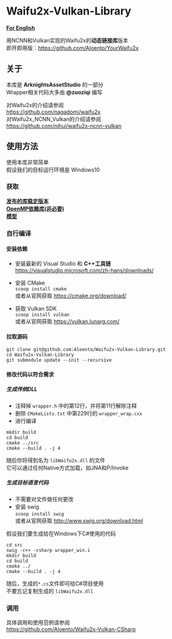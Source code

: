 # Waifu2x-Vulkan-Library

[**For English**](https://github.com/Aloento/Waifu2x-Vulkan-Library/blob/master/README-Eng.md)  

用NCNN和Vulkan实现的Waifu2x的**动态链接库**版本  
即开即用版：https://github.com/Aloento/YourWaifu2x

## 关于

本库是 **ArknightsAssetStudio** 的一部分  
Wrapper相关代码大多由 **@zuoziqi** 编写

对Waifu2x的介绍请参阅  
https://github.com/nagadomi/waifu2x  
对Waifu2x_NCNN_Vulkan的介绍请参阅  
https://github.com/nihui/waifu2x-ncnn-vulkan

## 使用方法

使用本库非常简单  
假设我们的目标运行环境是 Windows10

### 获取

[**发布的库稳定版本**](https://github.com/Aloento/Waifu2x-Vulkan-Library/releases/latest)  
[**OpenMP依赖库(非必要)**](https://github.com/Aloento/Waifu2x-Vulkan-CSharp/raw/master/vcomp140.dll)  
[**模型**](https://github.com/Aloento/Waifu2x-Vulkan-CSharp/tree/master/models)

### 自行编译

#### 安装依赖

* 安装最新的 Visual Studio 和 **C++工具链**  
  https://visualstudio.microsoft.com/zh-hans/downloads/


* 安装 CMake  
  `scoop install cmake`  
  或者从官网获取 https://cmake.org/download/


* 获取 Vulkan SDK  
  `scoop install vulkan`  
  或者从官网获取 https://vulkan.lunarg.com/

#### 拉取源码

```shell
git clone git@github.com:Aloento/Waifu2x-Vulkan-Library.git
cd Waifu2x-Vulkan-Library
git submodule update --init --recursive
```

#### 修改代码以符合需求

##### 生成传统DLL

* 注释掉 `wrapper.h` 中的第12行，并将第11行解除注释
* 删除 `CMakeLists.txt` 中第229行的 `wrapper_wrap.cxx`
* 进行编译

```shell
mkdir build
cd build
cmake ../src
cmake --build . -j 4
```

随后你将得到名为 `libWaifu2x.dll` 的文件  
它可以通过任何Native方式加载，如JNA和P/Invoke

##### 生成目标语言代码

* 不需要对文件做任何更改
* 安装 swig  
  `scoop install swig`  
  或者从官网获取 http://www.swig.org/download.html

假设我们要生成给在Windows下C#使用的代码

```shell
cd src
swig -c++ -csharp wrapper_win.i
mkdir build
cd build
cmake ../
cmake --build . -j 4
```

随后，生成的`*.cs`文件即可给C#项目使用  
不要忘记复制生成的 `libWaifu2x.dll`

### 调用

具体调用和使用范例请参阅  
https://github.com/Aloento/Waifu2x-Vulkan-CSharp  
